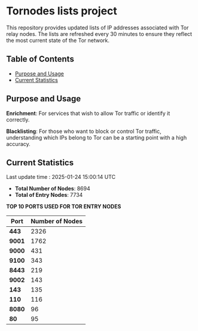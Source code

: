 # Tornodes lists project

This repository provides updated lists of IP addresses associated with Tor relay nodes. The lists are refreshed every 30 minutes to ensure they reflect the most current state of the Tor network.

## Table of Contents

- [Purpose and Usage](#purpose-and-usage)
- [Current Statistics](#current-statistics)


## Purpose and Usage

**Enrichment**: For services that wish to allow Tor traffic or identify it correctly.

**Blacklisting**: For those who want to block or control Tor traffic, understanding which IPs belong to Tor can be a starting point with a high accuracy.

## Current Statistics

Last update time : 2025-01-24 15:00:14 UTC

- **Total Number of Nodes**: 8694
- **Total of Entry Nodes**: 7734

**TOP 10 PORTS USED FOR TOR ENTRY NODES**

| **Port** | **Number of Nodes** |
|------|-----------------|
| **443**   | 2326  |
| **9001**   | 1762  |
| **9000**   | 431  |
| **9100**   | 343  |
| **8443**   | 219  |
| **9002**   | 143  |
| **143**   | 135  |
| **110**   | 116  |
| **8080**   | 96  |
| **80**   | 95  |

